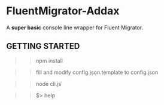 # FluentMigrator-Addax

A **super basic** console line wrapper for Fluent Migrator.

## GETTING STARTED

>> npm install

>> fill and modify config.json.template to config.json

>> node cli.js

>> $> help 
